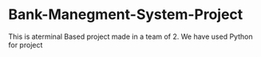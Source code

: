 # Bank-Manegment-System-Project
This is aterminal Based project made in a team of 2. We have used Python for project
